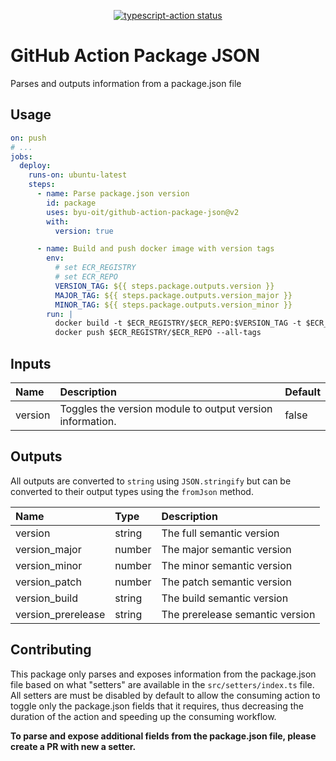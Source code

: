 <p align="center">
  <a href="https://github.com/actions/typescript-action/actions"><img alt="typescript-action status" src="https://github.com/actions/typescript-action/workflows/build-test/badge.svg"></a>
</p>

# GitHub Action Package JSON

Parses and outputs information from a package.json file

## Usage

```yaml
on: push
# ...
jobs:
  deploy:
    runs-on: ubuntu-latest
    steps:
      - name: Parse package.json version
        id: package
        uses: byu-oit/github-action-package-json@v2
        with:
          version: true

      - name: Build and push docker image with version tags
        env:
          # set ECR_REGISTRY
          # set ECR_REPO
          VERSION_TAG: ${{ steps.package.outputs.version }}
          MAJOR_TAG: ${{ steps.package.outputs.version_major }}
          MINOR_TAG: ${{ steps.package.outputs.version_minor }}
        run: |
          docker build -t $ECR_REGISTRY/$ECR_REPO:$VERSION_TAG -t $ECR_REGISTRY/$ECR_REPO:v$MAJOR_TAG -t $ECR_REGISTRY/$ECR_REPO:v$MAJOR_TAG.$MINOR_TAG .
          docker push $ECR_REGISTRY/$ECR_REPO --all-tags
```

## Inputs

| Name      | Description                                               | Default                                    |
|:----------|:----------------------------------------------------------|:-------------------------------------------|
| version   | Toggles the version module to output version information. | false                                      |


## Outputs

All outputs are converted to `string` using `JSON.stringify` but can be
converted to their output types using the `fromJson` method.

| Name               | Type   | Description                     |
|:-------------------|:-------|:--------------------------------|
| version            | string | The full semantic version       |
| version_major      | number | The major semantic version      |
| version_minor      | number | The minor semantic version      |
| version_patch      | number | The patch semantic version      |
| version_build      | string | The build semantic version      |
| version_prerelease | string | The prerelease semantic version |


## Contributing

This package only parses and exposes information from the package.json file based on what "setters" are available in the
`src/setters/index.ts` file. All setters are must be disabled by default to allow the consuming action to toggle only the
package.json fields that it requires, thus decreasing the duration of the action and speeding up the consuming workflow.

**To parse and expose additional fields from the package.json file, please create a PR with new a setter.**

